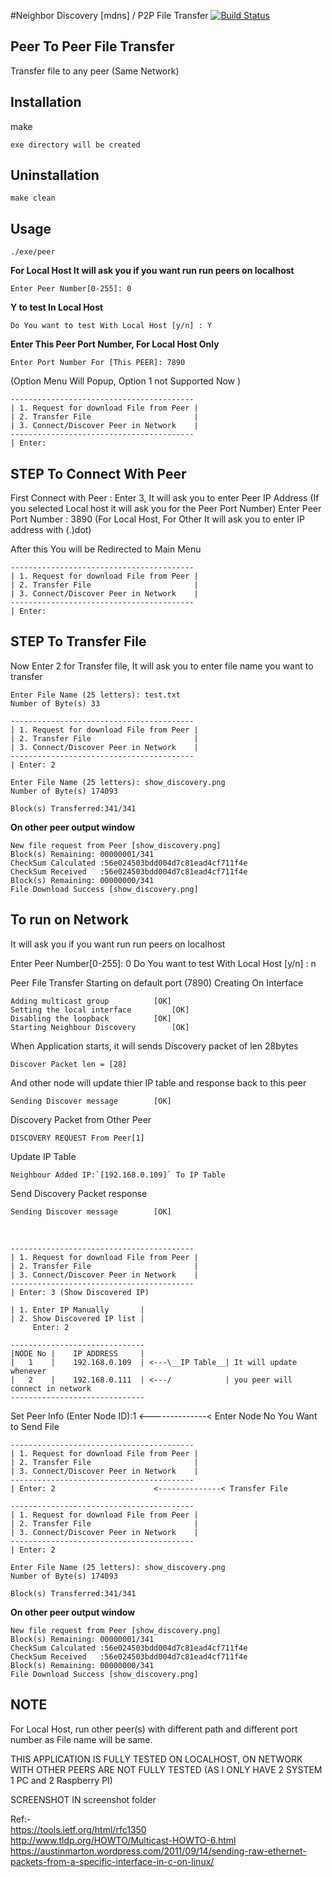 #Neighbor Discovery [mdns] / P2P File Transfer
[![Build Status](https://travis-ci.org/harshitk/neighbor-discovery-ftp.svg?branch=master)](https://travis-ci.org/harshitk/neighbor-discovery-ftp)

## Peer To Peer File Transfer

Transfer file to any peer (Same Network)

## Installation

make
	
	exe directory will be created

## Uninstallation

    make clean

	
## Usage

    ./exe/peer

**For Local Host
It will ask you if you want run run peers on localhost**

	Enter Peer Number[0-255]: 0
    
**Y to test In Local Host**

	Do You want to test With Local Host [y/n] : Y
    
**Enter This Peer Port Number, For Local Host Only**

	Enter Port Number For [This PEER]: 7890

(Option Menu Will Popup, Option 1 not Supported Now )
	
	-----------------------------------------
	| 1. Request for download File from Peer |
	| 2. Transfer File                       |
	| 3. Connect/Discover Peer in Network    |
	-----------------------------------------
	| Enter: 

## STEP To Connect With Peer

First Connect with Peer : Enter 3, It will ask you to enter Peer IP Address (If you selected Local host it will ask you for the Peer Port Number)
Enter Peer Port Number : 3890   (For Local Host, For Other It will ask you to enter IP address with (.)dot)

After this You will be Redirected to Main Menu

	-----------------------------------------
	| 1. Request for download File from Peer |
	| 2. Transfer File                       |
	| 3. Connect/Discover Peer in Network    |
	-----------------------------------------
	| Enter: 

## STEP To Transfer File
Now Enter 2 for Transfer file, It will ask you to enter file name you want to transfer

	Enter File Name (25 letters): test.txt 
	Number of Byte(s) 33

	-----------------------------------------
	| 1. Request for download File from Peer |
	| 2. Transfer File                       |
	| 3. Connect/Discover Peer in Network    |
	-----------------------------------------
	| Enter: 2

	Enter File Name (25 letters): show_discovery.png
	Number of Byte(s) 174093

	Block(s) Transferred:341/341


**On other peer output window**

	New file request from Peer [show_discovery.png]
	Block(s) Remaining: 00000001/341
	CheckSum Calculated :56e024503bdd004d7c81ead4cf711f4e
	CheckSum Received   :56e024503bdd004d7c81ead4cf711f4e
	Block(s) Remaining: 00000000/341
	File Download Success [show_discovery.png]




##  To run on Network

It will ask you if you want run run peers on localhost

Enter Peer Number[0-255]: 0
Do You want to test With Local Host [y/n] : n 

Peer File Transfer Starting on default port (7890)
Creating On Interface

	Adding multicast group 			[OK]
	Setting the local interface 		[OK]
	Disabling the loopback 			[OK]
	Starting Neighbour Discovery 		[OK]

When Application starts, it will sends Discovery packet of len 28bytes

	Discover Packet len = [28]
    
And other node will update thier IP table and response back to this peer <br />
     
	Sending Discover message 		[OK]
    
Discovery Packet from Other Peer <br />

	DISCOVERY REQUEST From Peer[1]			
    
Update IP Table <br />
    
	Neighbour Added IP:`[192.168.0.109]` To IP Table
 Send Discovery Packet response  <br />
 
	Sending Discover message 		[OK]
<br />

	-----------------------------------------
	| 1. Request for download File from Peer |
	| 2. Transfer File                       |
	| 3. Connect/Discover Peer in Network    |
	-----------------------------------------
	| Enter: 3 (Show Discovered IP)

	| 1. Enter IP Manually       |
	| 2. Show Discovered IP list |
	     Enter: 2

	------------------------------
	|NODE No |    IP ADDRESS     | 
	|   1    |    192.168.0.109  | <---\__IP Table__| It will update whenever
	|   2    |    192.168.0.111  | <---/            | you peer will connect in network
	------------------------------
Set Peer Info (Enter Node ID):1  <--------------< Enter Node No You Want to Send File 

	-----------------------------------------
	| 1. Request for download File from Peer |
	| 2. Transfer File                       |
	| 3. Connect/Discover Peer in Network    |
	-----------------------------------------
	| Enter: 2						<--------------< Transfer File

	-----------------------------------------
	| 1. Request for download File from Peer |
	| 2. Transfer File                       |
	| 3. Connect/Discover Peer in Network    |
	-----------------------------------------
	| Enter: 2

	Enter File Name (25 letters): show_discovery.png
	Number of Byte(s) 174093

	Block(s) Transferred:341/341

**On other peer output window**

	New file request from Peer [show_discovery.png]
	Block(s) Remaining: 00000001/341
	CheckSum Calculated :56e024503bdd004d7c81ead4cf711f4e
	CheckSum Received   :56e024503bdd004d7c81ead4cf711f4e
	Block(s) Remaining: 00000000/341
	File Download Success [show_discovery.png]


## NOTE
For Local Host, run other peer(s) with different path and different port number as File name will be same.

THIS APPLICATION IS FULLY TESTED ON LOCALHOST, ON NETWORK WITH OTHER PEERS ARE NOT FULLY TESTED (AS I ONLY HAVE 2 SYSTEM 1 PC and 2 Raspberry PI)

SCREENSHOT IN screenshot folder



Ref:- <br />
https://tools.ietf.org/html/rfc1350  <br />
http://www.tldp.org/HOWTO/Multicast-HOWTO-6.html  <br />
https://austinmarton.wordpress.com/2011/09/14/sending-raw-ethernet-packets-from-a-specific-interface-in-c-on-linux/
